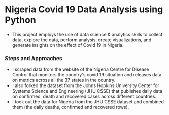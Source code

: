 # Nigeria Covid 19 Data Analysis using Python
* This project employs the use of data science & analytics skills to collect data, explore the data, perform analysis, create visualizations, and generate insights on the effect of Covid 19 in Nigeria.

### Steps and Approaches
* I scraped data from the website of the Nigeria Centre for Disease Control that monitors the country's covid 19 situation and releases data on metrics across all the 37 states in the country.
* I also forked the dataset from the Johns Hopkins University Center for Systems Science and Engineering (JHU CSSE) that publishes daily data on confirmed, death and recovered cases across different countries.
* I took out the data for Nigeria from the JHU CSSE dataset and combined them (the daily deaths, confirmed and recovered rows).
